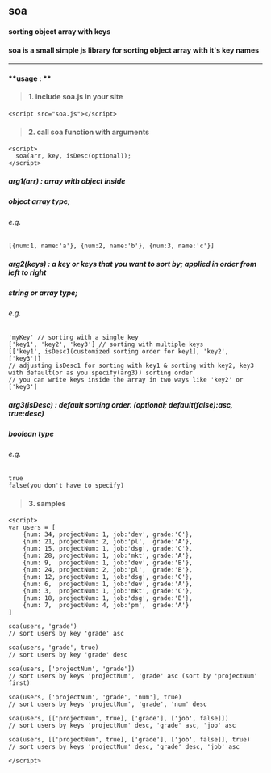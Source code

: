 ## **soa**
#### sorting object array with keys
#### **soa** is a small simple js library for sorting object array with it's key names
<hr/>


#### **usage : **

> #### 1. include soa.js in your site
```<script src="soa.js"></script>```

> #### 2. call soa function with arguments
```
<script>
  soa(arr, key, isDesc(optional));
</script>
```

##### **arg1(arr) : array with object inside**
##### object array type;
###### e.g.
```[{num:1, name:'a'}, {num:2, name:'b'}, {num:3, name:'c'}]```

##### **arg2(keys) : a key or keys that you want to sort by; applied in order from left to right**
##### string or array type;
###### e.g.
```
'myKey' // sorting with a single key
['key1', 'key2', 'key3'] // sorting with multiple keys
[['key1', isDesc1(customized sorting order for key1], 'key2', ['key3']]
// adjusting isDesc1 for sorting with key1 & sorting with key2, key3 with default(or as you specify(arg3)) sorting order
// you can write keys inside the array in two ways like 'key2' or ['key3']
```

##### **arg3(isDesc) : default sorting order. (optional; default(false):asc, true:desc)**
##### boolean type
###### e.g.
```
true
false(you don't have to specify)
```

> #### 3. samples
```
<script>
var users = [
    {num: 34, projectNum: 1, job:'dev', grade:'C'},
    {num: 21, projectNum: 2, job:'pl',  grade:'A'},
    {num: 15, projectNum: 1, job:'dsg', grade:'C'},
    {num: 28, projectNum: 1, job:'mkt', grade:'A'},
    {num: 9,  projectNum: 1, job:'dev', grade:'B'},
    {num: 24, projectNum: 2, job:'pl',  grade:'B'},
    {num: 12, projectNum: 1, job:'dsg', grade:'C'},
    {num: 6,  projectNum: 1, job:'dev', grade:'A'},
    {num: 3,  projectNum: 1, job:'mkt', grade:'C'},
    {num: 18, projectNum: 1, job:'dsg', grade:'B'},
    {num: 7,  projectNum: 4, job:'pm',  grade:'A'}
]
```
```
soa(users, 'grade')
// sort users by key 'grade' asc

soa(users, 'grade', true)
// sort users by key 'grade' desc

soa(users, ['projectNum', 'grade'])
// sort users by keys 'projectNum', 'grade' asc (sort by 'projectNum' first)

soa(users, ['projectNum', 'grade', 'num'], true)
// sort users by keys 'projectNum', 'grade', 'num' desc

soa(users, [['projectNum', true], ['grade'], ['job', false]])
// sort users by keys 'projectNum' desc, 'grade' asc, 'job' asc

soa(users, [['projectNum', true], ['grade'], ['job', false]], true)
// sort users by keys 'projectNum' desc, 'grade' desc, 'job' asc

</script>
```
